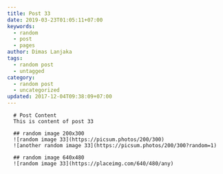 ```yaml
---
title: Post 33
date: 2019-03-23T01:05:11+07:00
keywords:
  - random
  - post
  - pages
author: Dimas Lanjaka
tags:
  - random post
  - untagged
category:
  - random post
  - uncategorized
updated: 2017-12-04T09:38:09+07:00
---
```


      # Post Content
      This is content of post 33

      ## random image 200x300
      ![random image 33](https://picsum.photos/200/300)
      ![another random image 33](https://picsum.photos/200/300?random=1)

      ## random image 640x480
      ![random image 33](https://placeimg.com/640/480/any)
      